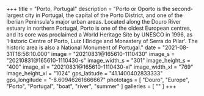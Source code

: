 +++
title = "Porto, Portugal"
description = "Porto or Oporto is the second-largest city in Portugal, the capital of the Porto District, and one of the Iberian Peninsula's major urban areas. Located along the Douro River estuary in northern Portugal, Porto is one of the oldest European centres, and its core was proclaimed a World Heritage Site by UNESCO in 1996, as 'Historic Centre of Porto, Luiz I Bridge and Monastery of Serra do Pilar'. The historic area is also a National Monument of Portugal."
date = "2021-08-31T16:56:10.000"
image = "20210831@165610-1110430"
image_s = "20210831@165610-1110430-s"
image_width_s = "301"
image_height_s = "400"
image_xl = "20210831@165610-1110430-xl"
image_width_xl = "769"
image_height_xl = "1024"
gps_latitude = "41.1400402833333"
gps_longitude = "-8.60946261666667"
phototags = [ "Douro", "Europe", "Porto", "Portugal", "boat", "river", "summer" ]
galleries = [ "" ]
+++
